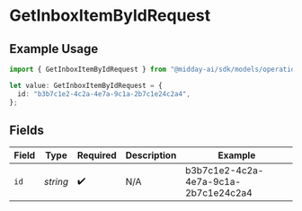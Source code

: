 # GetInboxItemByIdRequest

## Example Usage

```typescript
import { GetInboxItemByIdRequest } from "@midday-ai/sdk/models/operations";

let value: GetInboxItemByIdRequest = {
  id: "b3b7c1e2-4c2a-4e7a-9c1a-2b7c1e24c2a4",
};
```

## Fields

| Field                                | Type                                 | Required                             | Description                          | Example                              |
| ------------------------------------ | ------------------------------------ | ------------------------------------ | ------------------------------------ | ------------------------------------ |
| `id`                                 | *string*                             | :heavy_check_mark:                   | N/A                                  | b3b7c1e2-4c2a-4e7a-9c1a-2b7c1e24c2a4 |